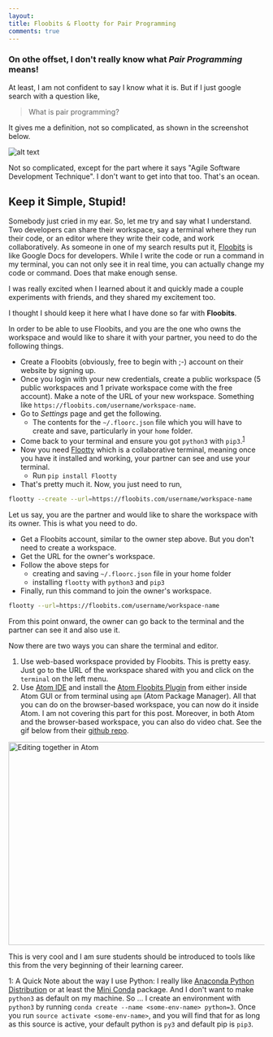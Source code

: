 ```yaml
---
layout:
title: Floobits & Flootty for Pair Programming
comments: true
---
```


### On othe offset, I don't really know what *Pair Programming* means!

At least, I am not confident to say I know what it is. But if I just google search with a question like,

> What is pair programming?

It gives me a definition, not so complicated, as shown in the screenshot below.

![alt text](https://github.com/asinode/asinode.github.io/blob/master/public/pairprog.png?raw=true "Pair Programming")

Not so complicated, except for the part where it says "Agile Software Development Technique". I don't want to get into that too. That's an ocean.

## Keep it Simple, Stupid!

Somebody just cried in my ear. So, let me try and say what I understand. Two developers can share their workspace, say a terminal where they run their code, or an editor where they write their code, and work collaboratively. As someone in one of my search results put it, [Floobits](http://floobits.com/) is like Google Docs for developers. While I write the code or run a command in my terminal, you can not only see it in real time, you can actually change my code or command. Does that make enough sense.

I was really excited when I learned about it and quickly made a couple experiments with friends, and they shared my excitement too.

I thought I should keep it here what I have done so far with **Floobits**.

In order to be able to use Floobits, and you are the one who owns the workspace and would like to share it with your partner, you need to do the following things.

- Create a Floobits (obviously, free to begin with ;-) account on their website by signing up.
- Once you login with your new credentials, create a public workspace (5 public workspaces and 1 private workspace come with the free account). Make a note of the URL of your new workspace. Something like `https://floobits.com/username/workspace-name`.
- Go to *Settings* page and get the following.
  - The contents for the `~/.floorc.json` file which you will have to create and save, particularly in your `home` folder.
- Come back to your terminal and ensure you got `python3` with `pip3`.<sup>[1](#myfootnote1)</sup>
- Now you need [Flootty](https://github.com/Floobits/flootty) which is a collaborative terminal, meaning once you have it installed and working, your partner can see and use your terminal.
  - Run `pip install Flootty`
- That's pretty much it. Now, you just need to run,
```sh
flootty --create --url=https://floobits.com/username/workspace-name
```

Let us say, you are the partner and would like to share the workspace with its owner. This is what you need to do.

- Get a Floobits account, similar to the owner step above. But you don't need to create a workspace.
- Get the URL for the owner's workspace.
- Follow the above steps for
  - creating and saving `~/.floorc.json` file in your home folder
  - installing `flootty` with `python3` and `pip3`
- Finally, run this command to join the owner's workspace.
```sh
flootty --url=https://floobits.com/username/workspace-name
```

From this point onward, the owner can go back to the terminal and the partner can see it and also use it.

Now there are two ways you can share the terminal and editor.

1. Use web-based workspace provided by Floobits. This is pretty easy. Just go to the URL of the workspace shared with you and click on the `terminal` on the left menu.
2. Use [Atom IDE](http://atom.io) and install the [Atom Floobits Plugin](https://github.com/Floobits/floobits-atom) from either inside Atom GUI or from terminal using `apm` (Atom Package Manager). All that you can do on the browser-based workspace, you can now do it inside Atom. I am not covering this part for this post. Moreover, in both Atom and the browser-based workspace, you can also do video chat. See the gif below from their [github repo](https://github.com/Floobits/floobits-atom).

<img alt="Editing together in Atom" src="https://camo.githubusercontent.com/41c4615368fc32d0acfb52753631f6e823b46a78/68747470733a2f2f666c6f6f626974732e636f6d2f7374617469632f696d616765732f61746f6d2d656469742e676966" width="640" height="400" data-canonical-src="https://floobits.com/static/images/atom-edit.gif" style="max-width:100%;">

This is very cool and I am sure students should be introduced to tools like this from the very beginning of their learning career.

<a name="myfootnote1">1</a>: A Quick Note about the way I use Python: I really like [Anaconda Python Distribution](https://www.continuum.io/) or at least the [Mini Conda](http://conda.pydata.org/miniconda.html) package.  And I don't want to make `python3` as default on my machine. So ... I create an environment with `python3` by running `conda create --name <some-env-name> python=3`. Once you run `source activate <some-env-name>`, and you will find that for as long as this source is active, your default python is `py3` and default pip is `pip3`.
